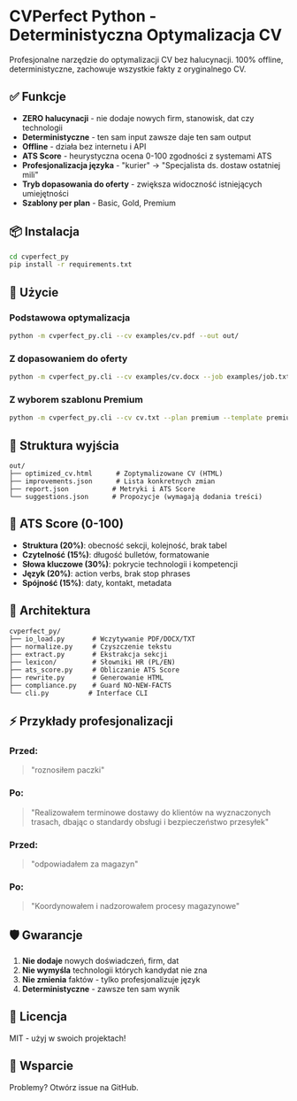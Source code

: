 # CVPerfect Python - Deterministyczna Optymalizacja CV

Profesjonalne narzędzie do optymalizacji CV bez halucynacji. 100% offline, deterministyczne, zachowuje wszystkie fakty z oryginalnego CV.

## ✅ Funkcje

- **ZERO halucynacji** - nie dodaje nowych firm, stanowisk, dat czy technologii
- **Deterministyczne** - ten sam input zawsze daje ten sam output
- **Offline** - działa bez internetu i API
- **ATS Score** - heurystyczna ocena 0-100 zgodności z systemami ATS
- **Profesjonalizacja języka** - "kurier" → "Specjalista ds. dostaw ostatniej mili"
- **Tryb dopasowania do oferty** - zwiększa widoczność istniejących umiejętności
- **Szablony per plan** - Basic, Gold, Premium

## 📦 Instalacja

```bash
cd cvperfect_py
pip install -r requirements.txt
```

## 🚀 Użycie

### Podstawowa optymalizacja
```bash
python -m cvperfect_py.cli --cv examples/cv.pdf --out out/
```

### Z dopasowaniem do oferty
```bash
python -m cvperfect_py.cli --cv examples/cv.docx --job examples/job.txt --out out/
```

### Z wyborem szablonu Premium
```bash
python -m cvperfect_py.cli --cv cv.txt --plan premium --template premium/executive --out out/
```

## 📂 Struktura wyjścia

```
out/
├── optimized_cv.html      # Zoptymalizowane CV (HTML)
├── improvements.json      # Lista konkretnych zmian
├── report.json           # Metryki i ATS Score
└── suggestions.json      # Propozycje (wymagają dodania treści)
```

## 🎯 ATS Score (0-100)

- **Struktura (20%)**: obecność sekcji, kolejność, brak tabel
- **Czytelność (15%)**: długość bulletów, formatowanie
- **Słowa kluczowe (30%)**: pokrycie technologii i kompetencji  
- **Język (20%)**: action verbs, brak stop phrases
- **Spójność (15%)**: daty, kontakt, metadata

## 🔧 Architektura

```
cvperfect_py/
├── io_load.py       # Wczytywanie PDF/DOCX/TXT
├── normalize.py     # Czyszczenie tekstu
├── extract.py       # Ekstrakcja sekcji
├── lexicon/         # Słowniki HR (PL/EN)
├── ats_score.py     # Obliczanie ATS Score
├── rewrite.py       # Generowanie HTML
├── compliance.py    # Guard NO-NEW-FACTS
└── cli.py          # Interface CLI
```

## ⚡ Przykłady profesjonalizacji

### Przed:
> "roznosiłem paczki"

### Po:
> "Realizowałem terminowe dostawy do klientów na wyznaczonych trasach, dbając o standardy obsługi i bezpieczeństwo przesyłek"

### Przed:
> "odpowiadałem za magazyn"

### Po:
> "Koordynowałem i nadzorowałem procesy magazynowe"

## 🛡️ Gwarancje

1. **Nie dodaje** nowych doświadczeń, firm, dat
2. **Nie wymyśla** technologii których kandydat nie zna
3. **Nie zmienia** faktów - tylko profesjonalizuje język
4. **Deterministyczne** - zawsze ten sam wynik

## 📝 Licencja

MIT - użyj w swoich projektach!

## 🤝 Wsparcie

Problemy? Otwórz issue na GitHub.